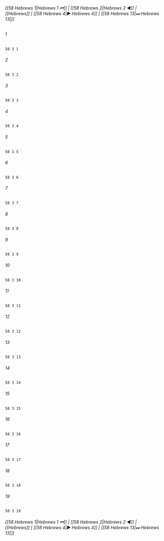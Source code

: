 
###### [[58 Hebrews 1|Hebrews 1 ⏮]] | [[58 Hebrews 2|Hebrews 2 ◀]] | [[Hebrews]] | [[58 Hebrews 4|▶ Hebrews 4]] | [[58 Hebrews 13|⏭ Hebrews 13|]]

###### 1
``` verse
58 3 1 
```
###### 2
``` verse
58 3 2 
```
###### 3
``` verse
58 3 3 
```
###### 4
``` verse
58 3 4 
```
###### 5
``` verse
58 3 5 
```
###### 6
``` verse
58 3 6 
```
###### 7
``` verse
58 3 7 
```
###### 8
``` verse
58 3 8 
```
###### 9
``` verse
58 3 9 
```
###### 10
``` verse
58 3 10 
```
###### 11
``` verse
58 3 11 
```
###### 12
``` verse
58 3 12 
```
###### 13
``` verse
58 3 13 
```
###### 14
``` verse
58 3 14 
```
###### 15
``` verse
58 3 15 
```
###### 16
``` verse
58 3 16 
```
###### 17
``` verse
58 3 17 
```
###### 18
``` verse
58 3 18 
```
###### 19
``` verse
58 3 19 
```

###### [[58 Hebrews 1|Hebrews 1 ⏮]] | [[58 Hebrews 2|Hebrews 2 ◀]] | [[Hebrews]] | [[58 Hebrews 4|▶ Hebrews 4]] | [[58 Hebrews 13|⏭ Hebrews 13|]]

